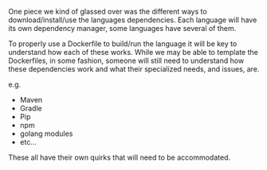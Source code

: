 One piece we kind of glassed over was the different ways to download/install/use the languages dependencies. Each language will have its own dependency manager, some languages have several of them. 

To properly use a Dockerfile to build/run the language it will be key to understand how each of these works. While we may be able to template the Dockerfiles, in some fashion, someone will still need to understand how these dependencies work and what their specialized needs, and issues, are.

e.g.

* Maven
* Gradle
* Pip
* npm
* golang modules
* etc...

These all have their own quirks that will need to be accommodated.